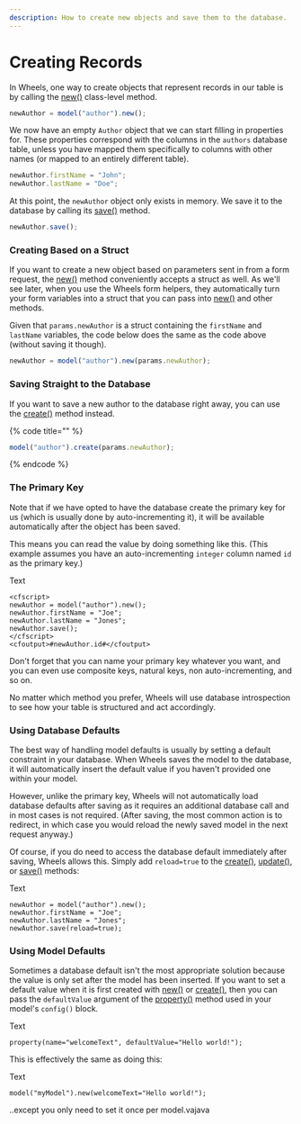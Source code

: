 ```yaml
---
description: How to create new objects and save them to the database.
---
```


# Creating Records

In Wheels, one way to create objects that represent records in our table is by calling the [new()](https://api.cfwheels.org/model.new.html) class-level method.

```javascript
newAuthor = model("author").new();
```

We now have an empty `Author` object that we can start filling in properties for. These properties correspond with the columns in the `authors` database table, unless you have mapped them specifically to columns with other names (or mapped to an entirely different table).

```javascript
newAuthor.firstName = "John";
newAuthor.lastName = "Doe";
```

At this point, the `newAuthor` object only exists in memory. We save it to the database by calling its [save()](https://api.cfwheels.org/model.save.html) method.

```javascript
newAuthor.save();
```

### Creating Based on a Struct

If you want to create a new object based on parameters sent in from a form request, the [new()](https://api.cfwheels.org/model.new.html) method conveniently accepts a struct as well. As we'll see later, when you use the Wheels form helpers, they automatically turn your form variables into a struct that you can pass into [new()](https://api.cfwheels.org/model.new.html) and other methods.

Given that `params.newAuthor` is a struct containing the `firstName` and `lastName` variables, the code below does the same as the code above (without saving it though).

```javascript
newAuthor = model("author").new(params.newAuthor);
```

### Saving Straight to the Database

If you want to save a new author to the database right away, you can use the [create()](https://api.cfwheels.org/model.create.html) method instead.

{% code title="" %}
```javascript
model("author").create(params.newAuthor);
```
{% endcode %}

### The Primary Key

Note that if we have opted to have the database create the primary key for us (which is usually done by auto-incrementing it), it will be available automatically after the object has been saved.

This means you can read the value by doing something like this. (This example assumes you have an auto-incrementing `integer` column named `id` as the primary key.)

Text

```
<cfscript>
newAuthor = model("author").new();
newAuthor.firstName = "Joe";
newAuthor.lastName = "Jones";
newAuthor.save();
</cfscript>
<cfoutput>#newAuthor.id#</cfoutput>
```

Don't forget that you can name your primary key whatever you want, and you can even use composite keys, natural keys, non auto-incrementing, and so on.

No matter which method you prefer, Wheels will use database introspection to see how your table is structured and act accordingly.

### Using Database Defaults

The best way of handling model defaults is usually by setting a default constraint in your database. When Wheels saves the model to the database, it will automatically insert the default value if you haven't provided one within your model.

However, unlike the primary key, Wheels will not automatically load database defaults after saving as it requires an additional database call and in most cases is not required. (After saving, the most common action is to redirect, in which case you would reload the newly saved model in the next request anyway.)

Of course, if you do need to access the database default immediately after saving, Wheels allows this. Simply add `reload=true` to the [create()](https://api.cfwheels.org/model.create.html), [update()](https://api.cfwheels.org/model.update.html), or [save()](https://api.cfwheels.org/model.save.html) methods:

Text

```
newAuthor = model("author").new();
newAuthor.firstName = "Joe";
newAuthor.lastName = "Jones";
newAuthor.save(reload=true);
```

### Using Model Defaults

Sometimes a database default isn't the most appropriate solution because the value is only set after the model has been inserted. If you want to set a default value when it is first created with [new()](https://api.cfwheels.org/model.new.html) or [create()](https://api.cfwheels.org/model.create.html), then you can pass the `defaultValue` argument of the [property()](https://api.cfwheels.org/model.property.html) method used in your model's `config()` block.

Text

```
property(name="welcomeText", defaultValue="Hello world!");
```

This is effectively the same as doing this:

Text

```
model("myModel").new(welcomeText="Hello world!");
```

..except you only need to set it once per model.vajava
